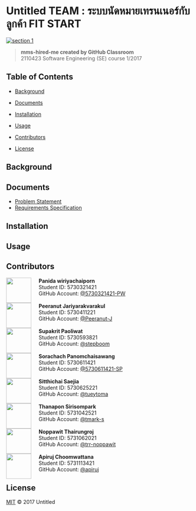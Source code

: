 # Untitled TEAM : ระบบนัดหมายเทรนเนอร์กับลูกค้า FIT START
[![section 1](https://img.shields.io/badge/section-1-ff69b4.svg?style=flat-square)](https://github.com/we-inc/mms-se-untitled-1)

> <span><b>mms-hired-me created by GitHub Classroom</b></span> <br>2110423 Software Engineering (SE) course 1/2017

## Table of Contents
* [Background](#background)

* [Documents](#documents)

* [Installation](#installation)

* [Usage](#usage)

* [Contributors](#contributors)

* [License](#license)

## Background

## Documents

* [Problem Statement](./doc/Problem-Statement.pdf)
* [Requirements Specification](./doc/Requirements-Specification.pdf)

## Installation

## Usage

## Contributors
<div>
    <a href="https://github.com/5730321421-PW"><img align="left" src="https://avatars.githubusercontent.com/5730321421-PW" width="68px;" style="margin: 0px 20px 0 0;"/></a>
    <b>Panida wiriyachaiporn</b><br>
    Student ID: 5730321421<br>
    GitHub Account: <a href="https://github.com/5730321421-PW">@5730321421-PW</a>
</div>
<br>
<div>
    <a href="https://github.com/Peeranut-J"><img align="left" src="https://avatars.githubusercontent.com/Peeranut-J" width="68px;" style="margin: 0px 20px 0 0;"/></a>
    <b>Peeranut Jariyarakvarakul</b><br>
    Student ID: 5730411221<br>
    GitHub Account: <a href="https://github.com/Peeranut-J">@Peeranut-J</a>
</div>
<br>
<div>
    <a href="https://github.com/stepboom"><img align="left" src="https://avatars.githubusercontent.com/stepboom" width="68px;" style="margin: 0px 20px 0 0;"/></a>
    <b>Supakrit Paoliwat</b><br>
    Student ID: 5730593821<br>
    GitHub Account: <a href="https://github.com/stepboom">@stepboom</a>
</div>
<br>
<div>
    <a href="https://github.com/5730611421-SP"><img align="left" src="https://avatars.githubusercontent.com/5730611421-SP" width="68px;" style="margin: 0px 20px 0 0;"/></a>
    <b>Sorachach Panomchaisawang</b><br>
    Student ID: 5730611421<br>
    GitHub Account: <a href="https://github.com/5730611421-SP">@5730611421-SP</a>
</div>
<br>
<div>
    <a href="https://github.com/tueytoma"><img align="left" src="https://avatars.githubusercontent.com/tueytoma" width="68px;" style="margin: 0px 20px 0 0;"/></a>
    <b>Sitthichai Saejia</b><br>
    Student ID: 5730625221<br>
    GitHub Account: <a href="https://github.com/tueytoma">@tueytoma</a>
</div>
<br>
<div>
    <a href="https://github.com/tmark-s"><img align="left" src="https://avatars.githubusercontent.com/tmark-s" width="68px;" style="margin: 0px 20px 0 0;"/></a>
    <b>Thanapon Sirisompark</b><br>
    Student ID: 5731042521<br>
    GitHub Account: <a href="https://github.com/tmark-s">@tmark-s</a>
</div>
<br>
<div>
    <a href="https://github.com/trr-noppawit"><img align="left" src="https://avatars.githubusercontent.com/trr-noppawit" width="68px;" style="margin: 0px 20px 0 0;"/></a>
    <b>Noppawit Thairungroj</b><br>
    Student ID: 5731062021<br>
    GitHub Account: <a href="https://github.com/trr-noppawit">@trr-noppawit</a>
</div>
<br>
<div>
    <a href="https://github.com/apiruj"><img align="left" src="https://avatars.githubusercontent.com/apiruj" width="68px;" style="margin: 0px 20px 0 0;"/></a>
    <b>Apiruj Choomwattana</b><br>
    Student ID: 5731113421<br>
    GitHub Account: <a href="https://github.com/apiruj">@apiruj</a>
</div>

## License

[MIT](LICENSE) © 2017 Untitled
